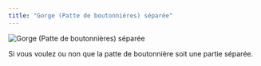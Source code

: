 ```yaml
---
title: "Gorge (Patte de boutonnières) séparée"
---
```


![Gorge (Patte de boutonnières) séparée](separatebuttonholeplacket.svg)

Si vous voulez ou non que la patte de boutonnière soit une partie séparée.




